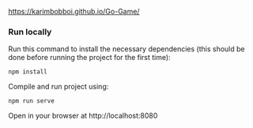 https://karimbobboi.github.io/Go-Game/

### Run locally

Run this command  to install the necessary dependencies (this should be done before running the project for the first time):

```
npm install
```

Compile and run project using:

```
npm run serve
```

Open in your browser at http://localhost:8080
